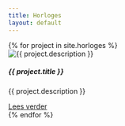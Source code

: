 ```yaml
---
title: Horloges
layout: default
---
```


<div class="card-deck mb-3 text-center">
    {% for project in site.horloges %}
        <div class="card mb-4 box-shadow">
            <img class="card-img-top rounded-circle mt-3 mx-auto d-block" src="{{ project.image }}" alt="{{ project.description }}">
            <div class="card-body d-flex flex-column">
                <h5 class="card-title">{{ project.title }}</h5>
                <p class="card-text">{{ project.description }}</p>
                <a href="{{ site.baseurl}}{{ project.url }}" class="btn btn-primary mt-auto">Lees verder</a>
            </div>
        </div>
    {% endfor %}
</div>